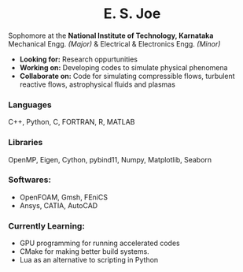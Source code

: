 <h1 align="center">E. S. Joe</h1>

Sophomore at the **National Institute of Technology, Karnataka** <br />
Mechanical Engg. _(Major)_ & Electrical & Electronics Engg. _(Minor)_
  - **Looking for:** Research oppurtunities 
  - **Working on:** Developing codes to simulate physical phenomena
  - **Collaborate on:** Code for simulating compressible flows, turbulent reactive flows, astrophysical fluids and plasmas

### Languages
C++, Python, C, FORTRAN, R, MATLAB
### Libraries
OpenMP, Eigen, Cython, pybind11, Numpy, Matplotlib, Seaborn
<!--  - **OS:** Linux -->
### Softwares:
  - OpenFOAM, Gmsh, FEniCS
  - Ansys, CATIA, AutoCAD
### Currently Learning:
  - GPU programming for running accelerated codes
  - CMake for making better build systems.
  - Lua as an alternative to scripting in Python

<!--![Top Langs](https://github-readme-stats.vercel.app/api/top-langs/?username=ErinSam&theme=dark&layout=compact) -->

